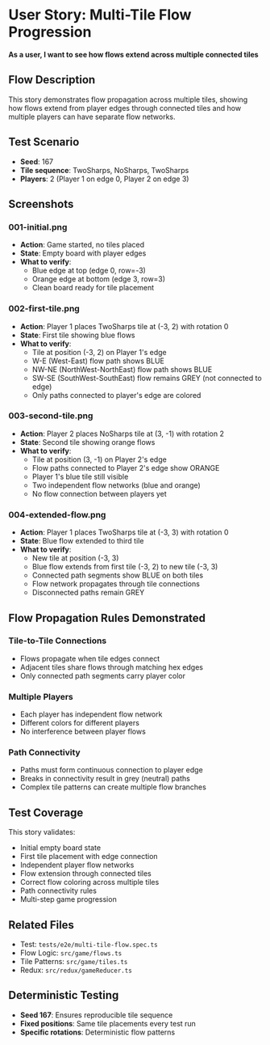# User Story: Multi-Tile Flow Progression

**As a user, I want to see how flows extend across multiple connected tiles**

## Flow Description

This story demonstrates flow propagation across multiple tiles, showing how flows extend from player edges through connected tiles and how multiple players can have separate flow networks.

## Test Scenario

- **Seed**: 167
- **Tile sequence**: TwoSharps, NoSharps, TwoSharps
- **Players**: 2 (Player 1 on edge 0, Player 2 on edge 3)

## Screenshots

### 001-initial.png
- **Action**: Game started, no tiles placed
- **State**: Empty board with player edges
- **What to verify**:
  - Blue edge at top (edge 0, row=-3)
  - Orange edge at bottom (edge 3, row=3)
  - Clean board ready for tile placement

### 002-first-tile.png
- **Action**: Player 1 places TwoSharps tile at (-3, 2) with rotation 0
- **State**: First tile showing blue flows
- **What to verify**:
  - Tile at position (-3, 2) on Player 1's edge
  - W-E (West-East) flow path shows BLUE
  - NW-NE (NorthWest-NorthEast) flow path shows BLUE
  - SW-SE (SouthWest-SouthEast) flow remains GREY (not connected to edge)
  - Only paths connected to player's edge are colored

### 003-second-tile.png
- **Action**: Player 2 places NoSharps tile at (3, -1) with rotation 2
- **State**: Second tile showing orange flows
- **What to verify**:
  - Tile at position (3, -1) on Player 2's edge
  - Flow paths connected to Player 2's edge show ORANGE
  - Player 1's blue tile still visible
  - Two independent flow networks (blue and orange)
  - No flow connection between players yet

### 004-extended-flow.png
- **Action**: Player 1 places TwoSharps tile at (-3, 3) with rotation 0
- **State**: Blue flow extended to third tile
- **What to verify**:
  - New tile at position (-3, 3)
  - Blue flow extends from first tile (-3, 2) to new tile (-3, 3)
  - Connected path segments show BLUE on both tiles
  - Flow network propagates through tile connections
  - Disconnected paths remain GREY

## Flow Propagation Rules Demonstrated

### Tile-to-Tile Connections
- Flows propagate when tile edges connect
- Adjacent tiles share flows through matching hex edges
- Only connected path segments carry player color

### Multiple Players
- Each player has independent flow network
- Different colors for different players
- No interference between player flows

### Path Connectivity
- Paths must form continuous connection to player edge
- Breaks in connectivity result in grey (neutral) paths
- Complex tile patterns can create multiple flow branches

## Test Coverage

This story validates:
- Initial empty board state
- First tile placement with edge connection
- Independent player flow networks
- Flow extension through connected tiles
- Correct flow coloring across multiple tiles
- Path connectivity rules
- Multi-step game progression

## Related Files
- Test: `tests/e2e/multi-tile-flow.spec.ts`
- Flow Logic: `src/game/flows.ts`
- Tile Patterns: `src/game/tiles.ts`
- Redux: `src/redux/gameReducer.ts`

## Deterministic Testing
- **Seed 167**: Ensures reproducible tile sequence
- **Fixed positions**: Same tile placements every test run
- **Specific rotations**: Deterministic flow patterns
